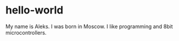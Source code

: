 # hello-world
My name is Aleks. I was born in Moscow. 
I like programming and 8bit microcontrollers.
